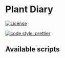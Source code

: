 # Plant Diary

[![License](https://img.shields.io/github/license/Plant-Diary/plant-diary-app)](https://img.shields.io/github/license/Plant-Diary/plant-diary-app)

[![code style: prettier](https://img.shields.io/badge/code_style-prettier-ff69b4.svg?style=flat-square)](https://github.com/prettier/prettier)

## Available scripts
